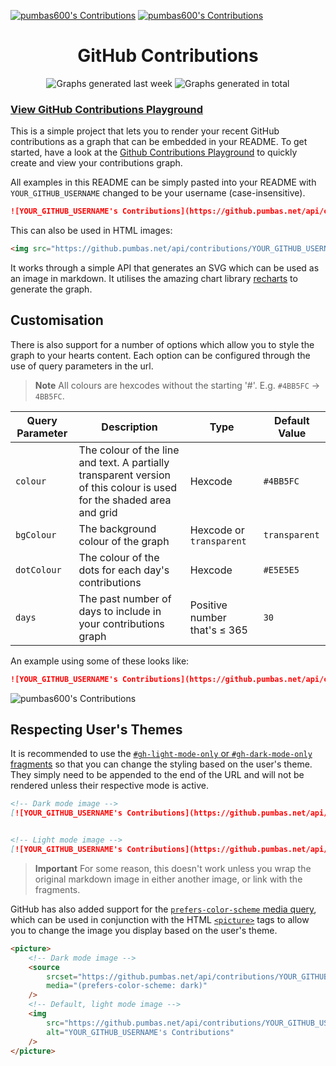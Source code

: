 [![pumbas600's Contributions](https://github.pumbas.net/api/contributions/pumbas600?bgColour=161B22#gh-dark-mode-only)](https://github.com/pumbas600/github-contributions#gh-dark-mode-only)
[![pumbas600's Contributions](https://github.pumbas.net/api/contributions/pumbas600?colour=002AFF&bgColour=F6F8FA#gh-light-mode-only)](https://github.com/pumbas600/github-contributions#gh-light-mode-only)


<div align="center">
    <h1>GitHub Contributions</h1>
    <img alt="Graphs generated last week" src="https://img.shields.io/badge/dynamic/json?url=https%3A%2F%2Fgithub.pumbas.net%2Fapi%2Fmetrics%3Fdays%3D7&query=%24.count&suffix=%20graphs&label=last%20week&labelColor=%235d5d5d" />
    <img alt="Graphs generated in total" src="https://img.shields.io/badge/dynamic/json?url=https%3A%2F%2Fgithub.pumbas.net%2Fapi%2Fmetrics&query=%24.count&suffix=%20graphs&label=in%20total&labelColor=%235d5d5d" />
</div>

### [View GitHub Contributions Playground](https://github.pumbas.net)

This is a simple project that lets you to render your recent GitHub contributions as a graph that can be embedded in your README.  To get started, have a look at the [Github Contributions Playground](https://github.pumbas.net) to quickly create and view your contributions graph.

All examples in this README can be simply pasted into your README with `YOUR_GITHUB_USERNAME` changed to be your username (case-insensitive).

```md
![YOUR_GITHUB_USERNAME's Contributions](https://github.pumbas.net/api/contributions/YOUR_GITHUB_USERNAME)
```

This can also be used in HTML images:

```html
<img src="https://github.pumbas.net/api/contributions/YOUR_GITHUB_USERNAME" alt="YOUR_GITHUB_USERNAME's Contributions"/>
```

It works through a simple API that generates an SVG which can be used as an image in markdown. It utilises the amazing chart library [recharts](https://www.npmjs.com/package/recharts) to generate the graph.

## Customisation

There is also support for a number of options which allow you to style the graph to your hearts content. Each option can be configured through the use of query parameters in the url.

> **Note**
> All colours are hexcodes without the starting '#'. E.g. `#4BB5FC` → `4BB5FC`.

Query Parameter | Description             | Type    | Default Value
----------------|-------------------------|---------|-----------------
`colour`        | The colour of the line and text. A partially transparent version of this colour is used for the shaded area and grid | Hexcode | `#4BB5FC`
`bgColour`      | The background colour of the graph | Hexcode or `transparent` | `transparent`
`dotColour`     | The colour of the dots for each day's contributions | Hexcode | `#E5E5E5`
`days`          | The past number of days to include in your contributions graph | Positive number that's ≤ 365 | `30`

An example using some of these looks like:

```md
![YOUR_GITHUB_USERNAME's Contributions](https://github.pumbas.net/api/contributions/YOUR_GITHUB_USERNAME?colour=DF9149&bgColour=161B22&dotColour=D04E4E)
```

![pumbas600's Contributions](https://github.pumbas.net/api/contributions/pumbas600?colour=DF9149&bgColour=161B22&dotColour=D04E4E)

## Respecting User's Themes

It is recommended to use the [`#gh-light-mode-only` or `#gh-dark-mode-only` fragments](https://github.blog/changelog/2021-11-24-specify-theme-context-for-images-in-markdown/) so that you can change the styling based on the user's theme. They simply need to be appended to the end of the URL and will not be rendered unless their respective mode is active.

```md
<!-- Dark mode image -->
[![YOUR_GITHUB_USERNAME's Contributions](https://github.pumbas.net/api/contributions/YOUR_GITHUB_USERNAME?bgColour=161B22#gh-dark-mode-only)](https://github.com/pumbas600/github-contributions#gh-dark-mode-only)


<!-- Light mode image -->
[![YOUR_GITHUB_USERNAME's Contributions](https://github.pumbas.net/api/contributions/YOUR_GITHUB_USERNAME?colour=002AFF&bgColour=F6F8FA#gh-light-mode-only)](https://github.com/pumbas600/github-contributions#gh-light-mode-only)
```

> **Important**
> For some reason, this doesn't work unless you wrap the original markdown image in either another image, or link with the fragments.

GitHub has also added support for the [`prefers-color-scheme` media query](https://github.blog/changelog/2022-05-19-specify-theme-context-for-images-in-markdown-beta/), which can be used in conjunction with the HTML [`<picture>`](https://www.w3schools.com/TAGS/tag_picture.asp) tags to allow you to change the image you display based on the user's theme.

```html
<picture>
    <!-- Dark mode image -->
    <source
        srcset="https://github.pumbas.net/api/contributions/YOUR_GITHUB_USERNAME?bgColour=161B22"
        media="(prefers-color-scheme: dark)"
    />
    <!-- Default, light mode image -->
    <img 
        src="https://github.pumbas.net/api/contributions/YOUR_GITHUB_USERNAME?colour=002AFF&bgColour=F6F8FA"
        alt="YOUR_GITHUB_USERNAME's Contributions"
    />
</picture>
```